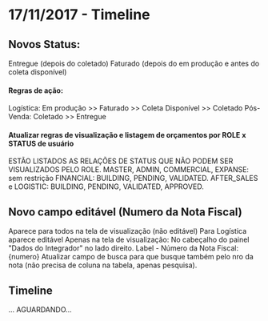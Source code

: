 
17/11/2017 - Timeline
=====================
## Novos Status: 
Entregue (depois do coletado)
Faturado (depois do em produção e antes do coleta disponível)
#### Regras de ação:
Logística: Em produção >> Faturado >> Coleta Disponível >> Coletado
Pós-Venda: Coletado >> Entregue

#### Atualizar regras de visualização e listagem de orçamentos por ROLE x STATUS de usuário
ESTÃO LISTADOS AS RELAÇÕES DE STATUS QUE NÃO PODEM SER VISUALIZADOS PELO ROLE.
MASTER, ADMIN, COMMERCIAL, EXPANSE: sem restrição
FINANCIAL: BUILDING, PENDING, VALIDATED.
AFTER_SALES e LOGISTIC: BUILDING, PENDING, VALIDATED, APPROVED.

## Novo campo editável (Numero da Nota Fiscal)
Aparece para todos na tela de visualização (não editável)
Para Logística aparece editável
Apenas na tela de visualização: No cabeçalho do painel "Dados do Integrador" no lado direito.
Label - Número da Nota Fiscal: {numero}
Atualizar campo de busca para que busque também pelo nro da nota (não precisa de coluna na tabela, apenas pesquisa).

## Timeline
... AGUARDANDO...
